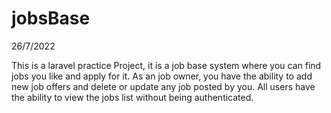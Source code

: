 # jobsBase

26/7/2022

This is a laravel practice Project, it is a job base system where you can find jobs you like and apply for it. As an job owner, you have the ability to add new job offers and delete or update any job posted by you. All users have the ability to view the jobs list without being authenticated.
